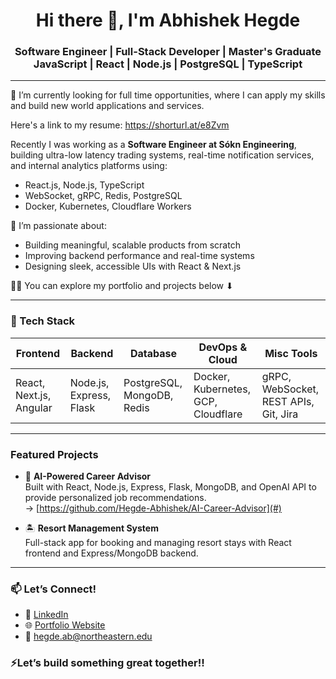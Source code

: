 <h1 align="center">Hi there 👋, I'm Abhishek Hegde</h1>
<h3 align="center">Software Engineer | Full-Stack Developer | Master's Graduate </br> JavaScript | React | Node.js | PostgreSQL | TypeScript </h3>

---

🔭 I’m currently looking for full time opportunities, where I can apply my skills and build new world applications and services.

Here's a link to my resume: https://shorturl.at/e8Zvm

Recently I was working as a **Software Engineer at Sókn Engineering**, building ultra-low latency trading systems, real-time notification services, and internal analytics platforms using:
- React.js, Node.js, TypeScript
- WebSocket, gRPC, Redis, PostgreSQL
- Docker, Kubernetes, Cloudflare Workers

🌱 I’m passionate about:
- Building meaningful, scalable products from scratch
- Improving backend performance and real-time systems
- Designing sleek, accessible UIs with React & Next.js

👨‍💻 You can explore my portfolio and projects below ⬇

---

### 🧰 Tech Stack

| Frontend     | Backend        | Database       | DevOps & Cloud     | Misc Tools         |
|--------------|----------------|----------------|--------------------|--------------------|
| React, Next.js, Angular | Node.js, Express, Flask | PostgreSQL, MongoDB, Redis | Docker, Kubernetes, GCP, Cloudflare | gRPC, WebSocket, REST APIs, Git, Jira |

---

###  Featured Projects

- 🧠 **AI-Powered Career Advisor**  
  Built with React, Node.js, Express, Flask, MongoDB, and OpenAI API to provide personalized job recommendations.  
  → [https://github.com/Hegde-Abhishek/AI-Career-Advisor](#)

- 🏝️ **Resort Management System**  
  Full-stack app for booking and managing resort stays with React frontend and Express/MongoDB backend.  

  
---

### 📫 Let’s Connect!
- 💼 [LinkedIn](https://www.linkedin.com/in/your-profile)
- 🌐 [Portfolio Website](#)
- 📩 hegde.ab@northeastern.edu

### ⚡Let’s build something great together!!

